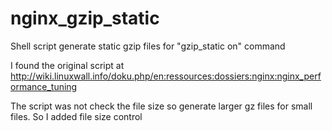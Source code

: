 # nginx_gzip_static
Shell script generate static gzip files for "gzip_static on" command

I found the original script at
   http://wiki.linuxwall.info/doku.php/en:ressources:dossiers:nginx:nginx_performance_tuning

The script was not check the file size so generate larger gz files for small files. So I added file size control
